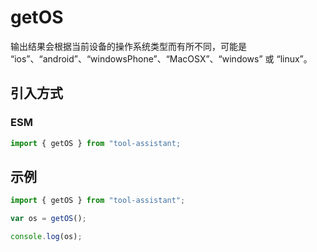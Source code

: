 # getOS

输出结果会根据当前设备的操作系统类型而有所不同，可能是 “ios”、“android”、“windowsPhone”、“MacOSX”、“windows” 或 “linux”。

## 引入方式

<!-- ### CJS

```javascript
const { getOS } = require("tool-assistant");
``` -->

### ESM

```javascript
import { getOS } from "tool-assistant;
```

## 示例

```javascript
import { getOS } from "tool-assistant";

var os = getOS();

console.log(os);
```
